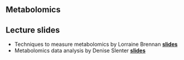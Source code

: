## Metabolomics

<h2>Lecture slides</h2>

* Techniques to measure metabolomics by Lorraine Brennan <b><a href="https://github.com/NUTRIOME/Workshop1/blob/main/lectures/Day2_NUTRIOME_WS-Lorraine%20Brennan.pdf" target="_blank">slides</a></b>
* Metabolomics data analysis by Denise Slenter <b><a href="https://github.com/NUTRIOME/Workshop1/blob/main/lectures/Day2_DeniseSlenter_NUTRIOME_metabolomics.pdf" target="_blank">slides</a></b>

